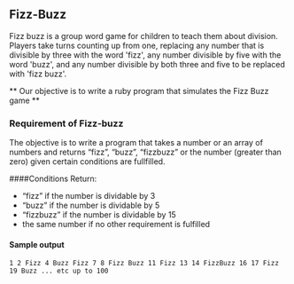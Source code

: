 ## Fizz-Buzz

Fizz buzz is a group word game for children to teach them about division.  Players take turns counting up from one, replacing any number that is divisible by three with the word 'fizz', any number divisible by five with the word 'buzz', and any number divisible by both three and five to be replaced with 'fizz buzz'.

** Our objective is to write a ruby program that simulates the Fizz Buzz game ** 

### Requirement of Fizz-buzz
The objective is to write a program that takes a number or an array of numbers and returns “fizz”, “buzz”, “fizzbuzz” or the number (greater than zero) given certain conditions are fullfilled.

####Conditions
Return: 
* “fizz” if the number is dividable by 3
* “buzz” if the number is dividable by 5
* “fizzbuzz” if the number is dividable by 15
* the same number if no other requirement is fulfilled

#### Sample output

```
1 2 Fizz 4 Buzz Fizz 7 8 Fizz Buzz 11 Fizz 13 14 FizzBuzz 16 17 Fizz 19 Buzz ... etc up to 100 
```



